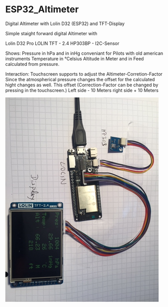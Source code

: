 # ESP32_Altimeter
Digital Altimeter with Lolin D32 (ESP32) and TFT-Display

Simple staight forward digital Altimeter with

Lolin D32 Pro
LOLIN TFT - 2.4
HP303BP - I2C-Sensor

Shows:  Pressure in hPa and in inHg    conveniant for Pilots with old american instruments
        Temperature in °Celsius
        Altitude in Meter and in Feed   calculated from pressure. 
        
Interaction:
        Touchscreen supports to adjust the Altimeter-Corretion-Factor
        Since the atmospherical pressure changes the offset for the calculated hight changes as well.
                This offset (Correction-Factor can be changed by pressing in the touchscreen.)
                        Left side - 10 Meters         right side + 10 Meters

![Setup](/Lolin32_Altimeter.jpeg)
